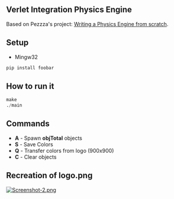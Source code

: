 ## Verlet Integration Physics Engine 

Based on Pezzza's project:
[Writing a Physics Engine from scratch](https://www.youtube.com/watch?v=lS_qeBy3aQI&t=412s).

## Setup

* Mingw32

```bash
pip install foobar
```

## How to run it

```python
make
./main
```
## Commands
* **A** - Spawn **objTotal** objects
* **S** - Save Colors
* **Q** - Transfer colors from logo (900x900)
* **C** - Clear objects

## Recreation of logo.png
[![Screenshot-2.png](https://i.postimg.cc/FKTxttJm/Screenshot-2.png)](https://postimg.cc/TyWbm49H)
